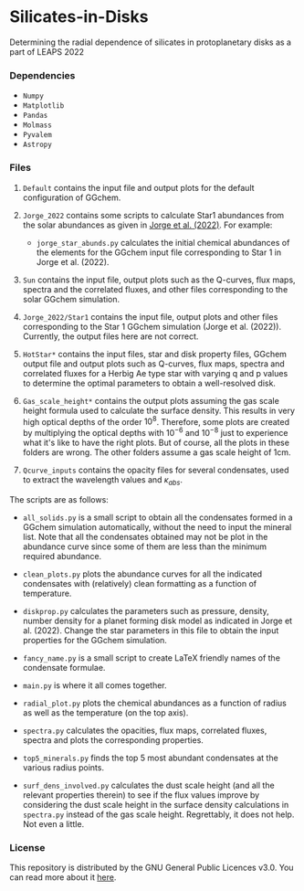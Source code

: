 # Silicates-in-Disks

Determining the radial dependence of silicates in protoplanetary disks as a part of LEAPS 2022

### Dependencies

* `Numpy`
* `Matplotlib`
* `Pandas`
* `Molmass`
* `Pyvalem`
* `Astropy`

### Files

1. `Default` contains the input file and output plots for the default configuration of GGchem.

2. `Jorge_2022` contains some scripts to calculate Star1 abundances from the solar abundances as given in [Jorge et al. (2022)](https://arxiv.org/pdf/2202.13920.pdf). For example:

   * `jorge_star_abunds.py` calculates the initial chemical abundances of the elements for the GGchem input file corresponding to Star 1 in Jorge et al. (2022).
   
3. `Sun` contains the input file, output plots such as the Q-curves, flux maps, spectra and the correlated fluxes, and other files corresponding to the solar GGchem simulation.

4. `Jorge_2022/Star1` contains the input file, output plots and other files corresponding to the Star 1 GGchem simulation (Jorge et al. (2022)). Currently, the output files here are not correct.

5. `HotStar*` contains the input files, star and disk property files, GGchem output file and output plots such as Q-curves, flux maps, spectra and correlated fluxes for a Herbig Ae type star with varying q and p values to determine the optimal parameters to obtain a well-resolved disk. 

6. `Gas_scale_height*` contains the output plots assuming the gas scale height formula used to calculate the surface density. This results in very high optical depths of the order $10^8$. Therefore, some plots are created by multiplying the optical depths with $10^{-6}$ and $10^{-8}$ just to experience what it's like to have the right plots. But of course, all the plots in these folders are wrong. The other folders assume a gas scale height of 1cm. 

7. `Qcurve_inputs` contains the opacity files for several condensates, used to extract the wavelength values and $\kappa_{abs}$.

The scripts are as follows:

   * `all_solids.py` is a small script to obtain all the condensates formed in a GGchem simulation automatically, without the need to input the mineral list. Note that all the condensates obtained may not be plot in the abundance curve since some of them are less than the minimum required abundance.

   * `clean_plots.py` plots the abundance curves for all the indicated condensates with (relatively) clean formatting as a function of temperature.
    
   * `diskprop.py` calculates the parameters such as pressure, density, number density for a planet forming disk model as indicated in Jorge et al. (2022). Change the star parameters in this file to obtain the input properties for the GGchem simulation.
   
   * `fancy_name.py` is a small script to create LaTeX friendly names of the condensate formulae.
   
   * `main.py` is where it all comes together.
    
   * `radial_plot.py` plots the chemical abundances as a function of radius as well as the temperature (on the top axis).
   
   * `spectra.py` calculates the opacities, flux maps, correlated fluxes, spectra and plots the corresponding properties.
   
   * `top5_minerals.py` finds the top 5 most abundant condensates at the various radius points.
   
   * `surf_dens_involved.py` calculates the dust scale height (and all the relevant properties therein) to see if the flux values improve by considering the dust scale height in the surface density calculations in `spectra.py` instead of the gas scale height. Regrettably, it does not help. Not even a little. 

### License 

This repository is distributed by the GNU General Public Licences v3.0. You can read more about it [here](https://github.com/drkndl/Silicates-in-Disks/blob/main/LICENSE).
